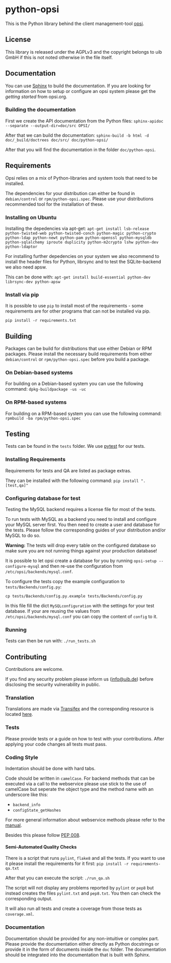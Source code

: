 # python-opsi

This is the Python library behind the client management-tool [opsi](http://www.opsi.org/).


## License

This library is released under the AGPLv3 and the copyright belongs to
uib GmbH if this is not noted otherwise in the file itself.


## Documentation

You can use [Sphinx](http://sphinx-doc.org/) to build the documentation.
If you are looking for information on how to setup or configure an opsi
system please get the _getting started_ from opsi.org.

### Building the documentation

First we create the API documentation from the Python files:
``sphinx-apidoc --separate --output-dir=doc/src OPSI/``

After that we can build the documentation:
``sphinx-build -b html -d doc/_build/doctrees doc/src/ doc/python-opsi/``


After that you will find the documentation in the folder ``doc/python-opsi``.

## Requirements

Opsi relies on a mix of Python-libraries and system tools that need to
be installed.

The dependencies for your distribution can either be found in
`debian/control` or `rpm/python-opsi.spec`.
Please use your distributions recommended tool for the installation of
these.

### Installing on Ubuntu

Installing the depedencies via apt-get:
``apt-get install lsb-release python-twisted-web python-twisted-conch python-magic python-crypto python-ldap python-newt python-pam python-openssl python-mysqldb python-sqlalchemy iproute duplicity python-m2crypto lshw python-dev python-ldaptor``


For installing further depedencies on your system we also recommend to
install the header files for Python, librsync and to test the
SQLite-backend we also need apsw.

This can be done with:
``apt-get install build-essential python-dev librsync-dev python-apsw``


### Install via pip

It is possible to use `pip` to install most of the requirements - some
requirements are for other programs that can not be installed via pip.

``pip install -r requirements.txt``


## Building

Packages can be build for distributions that use either Debian or RPM
packages.
Please install the necessary build requirements from either `debian/control` or
`rpm/python-opsi.spec` before you build a package.

### On Debian-based systems

For building on a Debian-based system you can use the following command:
``dpkg-buildpackage -us -uc``

### On RPM-based systems

For building on a RPM-based system you can use the following command:
``rpmbuild -ba rpm/python-opsi.spec``


## Testing

Tests can be found in the `tests` folder. We use [pytest](http://pytest.org/) for our tests.

### Installing Requirements

Requirements for tests and QA are listed as package extras.

They can be installed with the following command:
``pip install ".[test,qa]"``

### Configuring database for test

Testing the MySQL backend requires a license file for most of the tests.

To run tests with MySQL as a backend you need to install and configure
your MySQL server first.
You then need to create a user and database for the tests.
Please follow the corresponding guides of your distribution and/or MySQL
to do so.

**Warning:** The tests will drop every table on the configured database
so make sure you are not running things against your production database!

It is possible to let opsi create a database for you by running `opsi-setup --configure-mysql` and then re-use the configuration from `/etc/opsi/backends/mysql.conf`.

To configure the tests copy the example configuration to `tests/Backends/config.py`:

``cp tests/Backends/config.py.example tests/Backends/config.py``

In this file fill the dict `MySQLconfiguration` with the settings for your test database.
If your are reusing the values from `/etc/opsi/backends/mysql.conf` you can copy the content of `config` to it.

### Running

Tests can then be run with:
``./run_tests.sh``

## Contributing

Contributions are welcome.

If you find any security problem please inform us (info@uib.de) before disclosing the security vulnerability in public.

### Translation

Translations are made via [Transifex](https://www.transifex.com/opsi-org/opsiorg/) and the corresponding resource is located [here](https://www.transifex.com/opsi-org/opsiorg/python-opsi/).

### Tests

Please provide tests or a guide on how to test with your contributions.
After applying your code changes all tests must pass.

### Coding Style

Indentation should be done with hard tabs.

Code should be written in `camelCase`.
For backend methods that can be executed via a call to the webservice
please use stick to the use of camelCase but seperate the object type
and the method name with an underscore like this:

* `backend_info`
* `configState_getHashes`

For more general information about webservice methods please refer to the [manual](http://download.uib.de/opsi4.0/doc/html/en/opsi-manual/opsi-manual.html#opsi-manual-api-datastructure-opsi).


Besides this please follow
[PEP 008](http://legacy.python.org/dev/peps/pep-0008/).


#### Semi-Automated Quality Checks

There is a script that runs ``pylint``, ``flake8`` and all the tests.
If you want to use it please install the requirements for it first:
``pip install -r requirements-qa.txt``


After that you can execute the script:
``./run_qa.sh``

The script will not display any problems reported by `pylint` or
`pep8` but instead creates the files `pylint.txt` and `pep8.txt`.
You then can check the corresponding output.

It will also run all tests and create a coverage from those tests as
`coverage.xml`.

### Documentation

Documentation should be provided for any non-intuitive or complex part.
Please provide the documentation either directly as Python docstrings or
provide it in the form of documents inside the ``doc`` folder.
The documentation should be integrated into the documentation that is
built with Sphinx.
